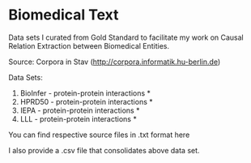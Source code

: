 # Biomedical Text
Data sets I curated from Gold Standard to facilitate my work on Causal Relation Extraction between Biomedical Entities.

Source: Corpora in Stav (http://corpora.informatik.hu-berlin.de)

Data Sets:
1. BioInfer - protein-protein interactions *
2. HPRD50 - protein-protein interactions *
3. IEPA - protein-protein interactions *
4. LLL - protein-protein interactions *

You can find respective source files in .txt format here

I also provide a .csv file that consolidates above data set.
